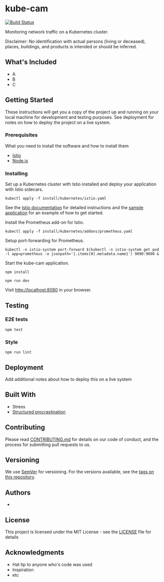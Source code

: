 # kube-cam
[![Build Status](https://travis-ci.com/setttings/kube-cam.svg?token=rnsfBSr65omB9Dwzrq4q&branch=master)](https://travis-ci.com/setttings/kube-cam)

Monitoring network traffic on a Kubernetes cluster.

Disclaimer: No identification with actual persons (living or deceased), places, buildings, and products is intended or should be inferred.

## What's Included
* A
* B
* C

## Getting Started

These instructions will get you a copy of the project up and running on your local machine for development and testing purposes. See deployment for notes on how to deploy the project on a live system.

### Prerequisites

What you need to install the software and how to install them

* [Istio](https://istio.io/)
* [Node.js](https://nodejs.org/en/)

### Installing

Set up a Kubernetes cluster with Istio installed and deploy your application with Istio sidecars.

```
kubectl apply -f install/kubernetes/istio.yaml
```

See the [Istio documentation](https://istio.io/docs/setup/kubernetes/quick-start.html) for detailed instructions and the [sample application](sample) for an example of how to get started.

Install the Prometheus add-on for Istio.

```
kubectl apply -f install/kubernetes/addons/prometheus.yaml
```

Setup port-forwarding for Prometheus.

```
kubectl -n istio-system port-forward $(kubectl -n istio-system get pod -l app=prometheus -o jsonpath='{.items[0].metadata.name}') 9090:9090 &
```

Start the kube-cam application.

```
npm install

npm run dev
```

Visit [http://localhost:8080](http://localhost:8080) in your browser.

## Testing

### E2E tests

```
npm test
```

### Style

```
npm run lint
```

## Deployment

Add additional notes about how to deploy this on a live system

## Built With
* Stress
* [Structured procrastination](http://www.structuredprocrastination.com/)

## Contributing

Please read [CONTRIBUTING.md](https://gist.github.com/PurpleBooth/b24679402957c63ec426) for details on our code of conduct, and the process for submitting pull requests to us.

## Versioning

We use [SemVer](http://semver.org/) for versioning. For the versions available, see the [tags on this repository](https://github.com/your/project/tags).

## Authors

*

## License

This project is licensed under the MIT License - see the [LICENSE](LICENSE) file for details

## Acknowledgments

* Hat tip to anyone who's code was used
* Inspiration
* etc
